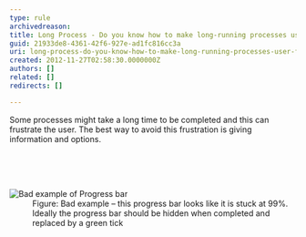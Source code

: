 ```yaml
---
type: rule
archivedreason: 
title: Long Process - Do you know how to make long-running processes user-friendly?
guid: 21933de8-4361-42f6-927e-ad1fc816cc3a
uri: long-process-do-you-know-how-to-make-long-running-processes-user-friendly
created: 2012-11-27T02:58:30.0000000Z
authors: []
related: []
redirects: []

---
```



<p>Some processes might take a long time to be completed and this can frustrate the user. The best way to avoid this frustration is giving information and options.</p>
<br><excerpt class='endintro'></excerpt><br>
​<dl class="badImage"><dt><img alt=" Bad example of Progress bar" src="http&#58;//www.ssw.com.au/ssw/Standards/Rules/Images/ifaceLongProcess_bad.JPG" /></dt>
<dd>Figure&#58; Bad example – this progress bar looks like it is stuck at 99%. Ideally the progress bar should be hidden when completed and replaced by a green tick</dd></dl>



